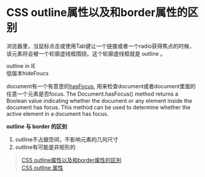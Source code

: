 # CSS outline属性以及和border属性的区别

浏览器里，当鼠标点击或使用Tab键让一个链接或者一个radio获得焦点的时候，该元素将会被一个轮廓虚线框围绕。这个轮廓虚线框就是 outline 。


outline in IE   
低版本hideFoucs

document有一个有意思的[hasFocus](https://developer.mozilla.org/en-US/docs/Web/API/Document/hasFocus), 用来检查document或者document里面的任意一个元素是否focus. 
The Document.hasFocus() method returns a Boolean value indicating whether the document or any element inside the document has focus. This method can be used to determine whether the active element in a document has focus.   


**outline 与 border 的区别**   
1. outline不占据空间，不影响元素的几何尺寸
2. outline有可能是非矩形的


>[CSS outline属性以及和border属性的区别](http://blog.csdn.net/ssisse/article/details/51376270)   
[CSS outline 属性](http://www.w3school.com.cn/cssref/pr_outline.asp)